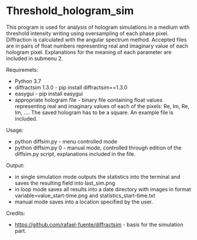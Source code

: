 # Threshold_hologram_sim
This program is used for analysis of hologram simulations in a medium with threshold intensity writing using oversampling of each phase pixel. Diffraction is calculated with the angular spectrum method. Accepted files are in pairs of float numbers representing real and imaginary value of each hologram pixel. Explanations for the meaning of each parameter are included in submenu 2.

Requiremets:
- Python 3.7
- diffractsim 1.3.0 - pip install diffractsim==1.3.0
- easygui - pip install easygui
- appropriate hologram file - binary file containing float values representing real and imaginary values of each of the pixels: Re, Im, Re, Im, .... The saved hologram has to be a square. An example file is included.

Usage:
- python diffsim.py - menu controlled mode
- python diffsim.py 0 - manual mode, controlled through edition of the diffsim.py script, explanations included in the file.

Output:
- in single simulation mode outputs the statistics into the terminal and saves the resulting field into last_sim.png
- in loop mode saves all results into a date directory with images in format variable=value_start-time.png and statistics_start-time.txt
- manual mode saves into a location specified by the user.

Credits:
- https://github.com/rafael-fuente/diffractsim - basis for the simulation part.
